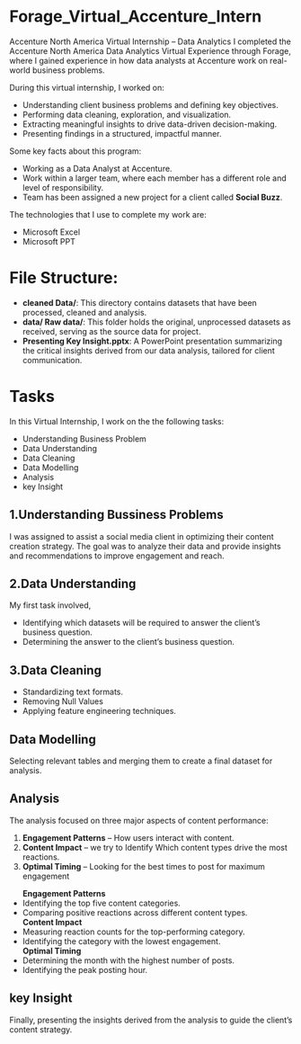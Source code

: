 # Forage_Virtual_Accenture_Intern

Accenture North America Virtual Internship – Data Analytics
I completed the Accenture North America Data Analytics Virtual Experience through Forage, where I gained experience in how data analysts at Accenture work on real-world business problems.

During this virtual internship, I worked on:
<ul>
<li>Understanding client business problems and defining key objectives.</li>
<li>Performing data cleaning, exploration, and visualization.</li>
<li>Extracting meaningful insights to drive data-driven decision-making.</li>
<li>Presenting findings in a structured, impactful manner.</li>
</ul>

Some key facts about this program:
<ul>
<li>Working as a Data Analyst at Accenture.</li>
<li>Work within a larger team, where each member has a different role and level of responsibility.</li>
<li>Team has been assigned a new project for a client called <b>Social Buzz</b>.</li>
</ul>

The technologies that I use to complete my work are:
<ul>
  <li>Microsoft Excel</li>
  <li>Microsoft PPT</li>
</ul>

# File Structure: 
<ul>
  <li><b>cleaned Data/</b>: This directory contains datasets that have been processed, cleaned and analysis.</li>
  <li><b>data/ Raw data/</b>: This folder holds the original, unprocessed datasets as received, serving as the source data for  project.</li>
  <li><b>Presenting Key Insight.pptx</b>: A PowerPoint presentation summarizing the critical insights derived from our data analysis, tailored for client communication.</li>
</ul>

# Tasks

In this Virtual Internship, I work on the the following tasks: 

<ul>
  <li>Understanding Business Problem</li>
  <li>Data Understanding</li>
  <li>Data Cleaning</li>
  <li>Data Modelling</li>
  <li>Analysis</li>
  <li>key Insight</li>
</ul>

## 1.Understanding Bussiness Problems

I was assigned to assist a social media client in optimizing their content creation strategy. The goal was to analyze their data and provide insights and recommendations to improve engagement and reach.

## 2.Data Understanding

My first task involved,
<ul>
  <li>Identifying which datasets will be required to answer the client’s business question.</li>
  <li>Determining the answer to the client’s business question.</li>
</ul>

## 3.Data Cleaning
<ul>
  <li>Standardizing text formats.</li>
  <li>Removing Null Values</li>
  <li>Applying feature engineering techniques.</li>
</ul>

## Data Modelling

Selecting relevant tables and merging them to create a final dataset for analysis.

## Analysis
The analysis focused on three major aspects of content performance:
<ol>
<li><b>Engagement Patterns</b> – How users interact with content.</li>
<li><b>Content Impact</b> – we try to Identify Which content types drive the most reactions.</li>
<li><b>Optimal Timing</b> – Looking for the best times to post for maximum engagement</li>
</ol>

<ul>
<b>Engagement Patterns</b>
  <li>Identifying the top five content categories.</li>
  <li>Comparing positive reactions across different content types.</li>
<b>Content Impact</b>
  <li>Measuring reaction counts for the top-performing category.</li>
  <li>Identifying the category with the lowest engagement.</li>
<b>Optimal Timing</b>
  <li>Determining the month with the highest number of posts.</li>
  <li>Identifying the peak posting hour.</li>
</ul>

## key Insight 

Finally, presenting the insights derived from the analysis to guide the client’s content strategy.
